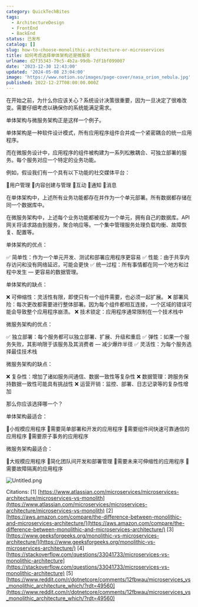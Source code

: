 ```yaml
---
category: QuickTechBites
tags:
  - ArchitectureDesign
  - FrontEnd
  - BackEnd
status: 已发布
catalog: []
slug: how-to-choose-monolithic-architecture-or-microservices
title: 如何考虑选择单体架构还是微服务
urlname: d2f35343-79c5-4b2a-99db-7df1bf099007
date: '2023-12-30 12:43:00'
updated: '2024-05-08 23:04:00'
image: 'https://www.notion.so/images/page-cover/nasa_orion_nebula.jpg'
published: 2022-12-27T08:00:00.000Z
---
```


在开始之前，为什么你应该关心？系统设计决策很重要，因为一旦决定了很难改变。需要仔细考虑以确保你的系统能满足需求。


单体架构与微服务架构正是这样一个例子。


单体架构是一种软件设计模式，所有应用程序组件合并成一个紧密耦合的统一应用程序。


而在微服务设计中，应用程序的组件被构建为一系列松散耦合、可独立部署的服务。每个服务对应一个特定的业务功能。


例如，假设我们有一个具有以下功能的社交媒体平台：


🔸用户管理
🔸内容创建与管理
🔸互动
🔸通知
🔸消息


在单体架构中，上述所有业务功能都存在并作为一个单元部署。所有数据都存储在同一个数据库中。


在微服务架构中，上述每个业务功能都被视为一个单元，拥有自己的数据库。API 网关将请求路由到服务，聚合响应等。一个集中管理服务处理负载均衡、故障恢复、配置等。


单体架构的优点：


✅ 简单性：作为一个单元开发、测试和部署应用程序更容易
✅ 性能：由于共享内存访问和没有网络延迟，可能会更快
✅ 统一过程：所有事情都在同一个地方和过程中发生 — 更容易的数据管理。


单体架构的缺点：


❌ 可伸缩性：灵活性有限，即使只有一个组件需要，也必须一起扩展。
❌ 部署风险：每次更改都需要进行整体部署。因为每个组件都相互连接，一个区域的错误可能会导致整个应用程序崩溃。
❌ 技术锁定：应用程序通常限制在一个技术栈中


微服务架构的优点：


✅ 独立部署：每个服务都可以独立部署、扩展、升级和重启
✅ 弹性：如果一个服务失败，其影响限于该服务及其消费者 — 减少爆炸半径
✅ 灵活性：为每个服务选择最佳技术栈


微服务架构的缺点：


❌ 复杂性：增加了诸如服务间通信、数据一致性等复杂性
❌ 数据管理：跨服务保持数据一致性可能具有挑战性
❌ 运营开销：监控、部署、日志记录等的复杂性增加


那么你应该选择哪一个？


单体架构最适合：


🔹小规模应用程序
🔹需要简单部署和开发的应用程序
🔹需要组件间快速可靠通信的应用程序
🔹需要原子事务的应用程序


微服务架构最适合：


🔸大规模应用程序
🔸简化团队间开发和部署管理
🔸需要未来可伸缩性的应用程序
🔸需要故障隔离的应用程序


![Untitled.png](https://prod-files-secure.s3.us-west-2.amazonaws.com/5d24fe63-e567-4804-86f9-9fdc62e13082/8d149051-cc00-4198-a3d7-e00805eb8f9e/Untitled.png?X-Amz-Algorithm=AWS4-HMAC-SHA256&X-Amz-Content-Sha256=UNSIGNED-PAYLOAD&X-Amz-Credential=ASIAZI2LB466ZQIE2SJ2%2F20250208%2Fus-west-2%2Fs3%2Faws4_request&X-Amz-Date=20250208T213256Z&X-Amz-Expires=3600&X-Amz-Security-Token=IQoJb3JpZ2luX2VjEH4aCXVzLXdlc3QtMiJHMEUCIC3NfYAnIbz1ntsEnPCN50naKcaoMo2%2Fr%2F8GDd20FlniAiEAnv5BEpIXrH63MpqYuKSznEN8t0p5NwMEynvT2oLXTjQqiAQIl%2F%2F%2F%2F%2F%2F%2F%2F%2F%2F%2FARAAGgw2Mzc0MjMxODM4MDUiDP3JHoF3y3B3lys9syrcAypYbcZFKme0aestzFL5kvcyJFxBofpqdSY0yGitFDuefdN6SmfRXaxU5srkKGteN0wex7JHGAZaoRlMKhxk8DpX%2F5z0ad8jkn9MgBWQWjzkFXX%2FjoOFC2magKhiRPB8UDnFS2hGMT3oPb%2FEj1uCRJP7cxHt4iuHI9w2I9k2LVZ4iQFru44qWeX9S03YA6xSpnpYbbP5oweCZMVYIxsRWlhu7H2ecBUtyuAT5lF8zDVujZgTplfjydqPhKvk05f2UyhsWfPxSJEeKIQwAmNh7hWktTEoEsUfFg8YS8Vd%2B4qbIeWN%2B3UnG1CCEagPIlAX%2BrQeB4wtYBH3achyXwBzLnjR2Acpn5ucUlpSxtZaHLg8yb0zegueUvZ1XvBLMCBmDmFQ7QDo7ytbLRSPeqEu0%2Buawm%2FafxbbxFcDVUp5GZqvnOxs4OdyhnNgbPU%2FIaAwEcyMUGFIf%2FnKdt4HgEiL%2F1YEEDMY9cN5vAhdE4Za%2Fo%2F7zqgdlQm6oJJWo%2FRzDg9UFolSx%2BbHChJJ1b5Waf46zxFxHeGIM2fUN1p4WSyzkUCSQCG8VFyLMI2CsXGQndTNN3Jbhr%2FBxo4mt7LRv%2B1DZP4JbGKV5Ifmw6mB9FVxETBqjgx0ugUS62%2Bc0Fm%2FMLOXn70GOqUBTjchThBIaZ9%2B2JlKYiUBhpB40Lnu%2BcJk%2B%2BRAJaoT9F3rlIsM6BlHKAYNVey6KvzITEGEP%2FiJOip5WxdShirzfcwCaecQx%2BhUIKnoZTUPErgtKYntqvELv5%2FD7pJa39Sg%2FTK%2F78D3EBdbiOMwL8ON4REBL2HQo0Uh%2FHVHuQFjvFI1CU0vDj8uTHVuqdo01hWplvxZMMHmBRXdYLg6Bk7ze585tuG1&X-Amz-Signature=22d4e9b3e4b7a22d0c785c387e1ab56310661a62c35c69a7d6459bf915aef731&X-Amz-SignedHeaders=host&x-id=GetObject)


Citations:
[1] [https://www.atlassian.com/microservices/microservices-architecture/microservices-vs-monolith](https://www.atlassian.com/microservices/microservices-architecture/microservices-vs-monolith)
[2] [https://aws.amazon.com/compare/the-difference-between-monolithic-and-microservices-architecture/](https://aws.amazon.com/compare/the-difference-between-monolithic-and-microservices-architecture/)
[3] [https://www.geeksforgeeks.org/monolithic-vs-microservices-architecture/](https://www.geeksforgeeks.org/monolithic-vs-microservices-architecture/)
[4] [https://stackoverflow.com/questions/33041733/microservices-vs-monolithic-architecture](https://stackoverflow.com/questions/33041733/microservices-vs-monolithic-architecture)
[5] [https://www.reddit.com/r/dotnetcore/comments/12fbwau/microservices_vs_monolithic_architecture_which/?rdt=49560](https://www.reddit.com/r/dotnetcore/comments/12fbwau/microservices_vs_monolithic_architecture_which/?rdt=49560)

